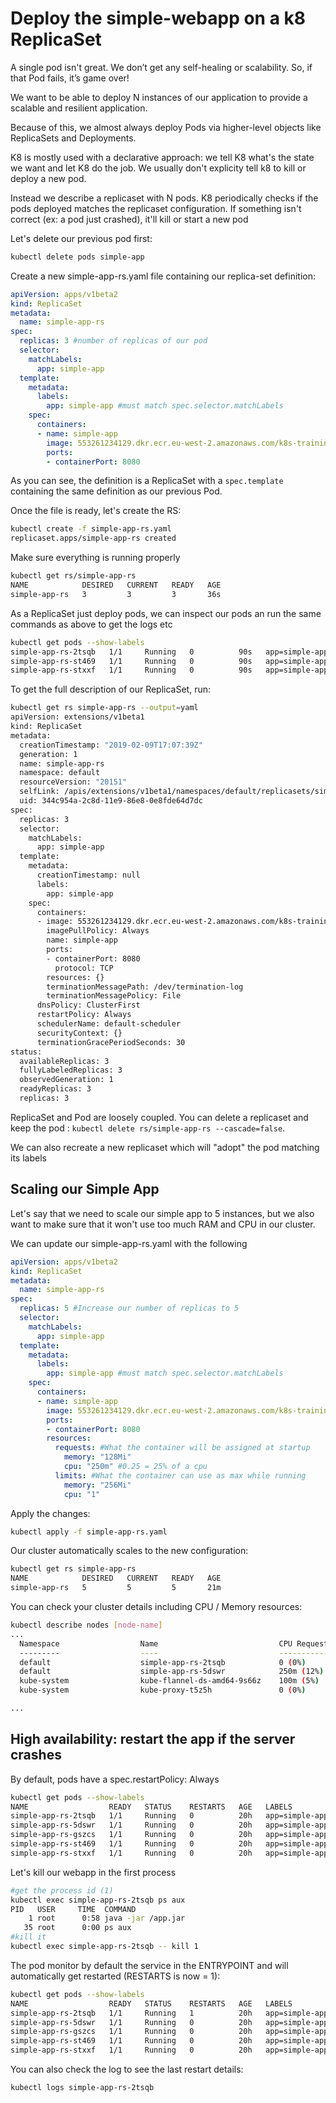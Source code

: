 # Deploy the simple-webapp on a k8 ReplicaSet

A single pod isn't great.  We don’t get any self-healing or scalability. So, if that Pod fails, it’s game over!

We want to be able to deploy N instances of our application to provide a scalable and resilient application.

Because of this, we almost always deploy Pods via higher-level objects like ReplicaSets and Deployments.

K8 is mostly used with a declarative approach: we tell K8 what's the state we want and let K8 do the job. We usually don't explicity tell k8 to kill or deploy a new pod. 

Instead we describe a replicaset with N pods. K8 periodically checks if the pods deployed matches the replicaset configuration. If something isn't correct (ex: a pod just crashed), it'll kill or start a new pod 

Let's delete our previous pod first:

```bash
kubectl delete pods simple-app 
```
Create a new simple-app-rs.yaml file containing our replica-set definition:

```yaml
apiVersion: apps/v1beta2
kind: ReplicaSet
metadata:
  name: simple-app-rs
spec:
  replicas: 3 #number of replicas of our pod
  selector:
    matchLabels:
      app: simple-app
  template:
    metadata:
      labels:
        app: simple-app #must match spec.selector.matchLabels
    spec:
      containers:
      - name: simple-app
        image: 553261234129.dkr.ecr.eu-west-2.amazonaws.com/k8s-training:quentin
        ports:
        - containerPort: 8080
``` 

As you can see, the definition is a ReplicaSet with a `spec.template` containing the same definition as our previous Pod.

Once the file is ready, let's create the RS:

```bash
kubectl create -f simple-app-rs.yaml
replicaset.apps/simple-app-rs created
```
Make sure everything is running properly
```bash
kubectl get rs/simple-app-rs
NAME            DESIRED   CURRENT   READY   AGE
simple-app-rs   3         3         3       36s
```

As a ReplicaSet just deploy pods, we can inspect our pods an run the same commands as above to get the logs etc

```bash
kubectl get pods --show-labels
simple-app-rs-2tsqb   1/1     Running   0          90s   app=simple-app
simple-app-rs-st469   1/1     Running   0          90s   app=simple-app
simple-app-rs-stxxf   1/1     Running   0          90s   app=simple-app
```
To get the full description of our ReplicaSet, run:
```bash
kubectl get rs simple-app-rs --output=yaml
apiVersion: extensions/v1beta1
kind: ReplicaSet
metadata:
  creationTimestamp: "2019-02-09T17:07:39Z"
  generation: 1
  name: simple-app-rs
  namespace: default
  resourceVersion: "20151"
  selfLink: /apis/extensions/v1beta1/namespaces/default/replicasets/simple-app-rs
  uid: 344c954a-2c8d-11e9-86e8-0e8fde64d7dc
spec:
  replicas: 3
  selector:
    matchLabels:
      app: simple-app
  template:
    metadata:
      creationTimestamp: null
      labels:
        app: simple-app
    spec:
      containers:
      - image: 553261234129.dkr.ecr.eu-west-2.amazonaws.com/k8s-training:quentin
        imagePullPolicy: Always
        name: simple-app
        ports:
        - containerPort: 8080
          protocol: TCP
        resources: {}
        terminationMessagePath: /dev/termination-log
        terminationMessagePolicy: File
      dnsPolicy: ClusterFirst
      restartPolicy: Always
      schedulerName: default-scheduler
      securityContext: {}
      terminationGracePeriodSeconds: 30
status:
  availableReplicas: 3
  fullyLabeledReplicas: 3
  observedGeneration: 1
  readyReplicas: 3
  replicas: 3
```

ReplicaSet and Pod are loosely coupled. You can delete a replicaset and keep the pod : `kubectl delete rs/simple-app-rs --cascade=false`.

We can also recreate a new replicaset which will "adopt" the pod matching its labels

## Scaling our Simple App
Let's say that we need to scale our simple app to 5 instances, but we also want to make sure that it won't use too much RAM and CPU in our cluster.

We can update our simple-app-rs.yaml with the following

```yaml
apiVersion: apps/v1beta2
kind: ReplicaSet
metadata:
  name: simple-app-rs
spec:
  replicas: 5 #Increase our number of replicas to 5
  selector:
    matchLabels:
      app: simple-app
  template:
    metadata:
      labels:
        app: simple-app #must match spec.selector.matchLabels
    spec:
      containers:
      - name: simple-app
        image: 553261234129.dkr.ecr.eu-west-2.amazonaws.com/k8s-training:quentin
        ports:
        - containerPort: 8080
        resources:
          requests: #What the container will be assigned at startup
            memory: "128Mi"
            cpu: "250m" #0.25 = 25% of a cpu
          limits: #What the container can use as max while running
            memory: "256Mi" 
            cpu: "1" 
``` 

Apply the changes:

```bash
kubectl apply -f simple-app-rs.yaml
```

Our cluster automatically scales to the new configuration:

```bash
kubectl get rs simple-app-rs
NAME            DESIRED   CURRENT   READY   AGE
simple-app-rs   5         5         5       21m
```

You can check your cluster details including CPU / Memory resources:

```bash
kubectl describe nodes [node-name]
...
  Namespace                  Name                           CPU Requests  CPU Limits  Memory Requests  Memory Limits  AGE
  ---------                  ----                           ------------  ----------  ---------------  -------------  ---
  default                    simple-app-rs-2tsqb            0 (0%)        0 (0%)      0 (0%)           0 (0%)         24m
  default                    simple-app-rs-5dswr            250m (12%)    1 (50%)     128Mi (1%)       256Mi (3%)     3m32s
  kube-system                kube-flannel-ds-amd64-9s66z    100m (5%)     100m (5%)   50Mi (0%)        50Mi (0%)      62m
  kube-system                kube-proxy-t5z5h               0 (0%)        0 (0%)      0 (0%)           0 (0%)         3h46m

...
```

## High availability: restart the app if the server crashes

By default, pods have a spec.restartPolicy: Always
```bash
kubectl get pods --show-labels
NAME                  READY   STATUS    RESTARTS   AGE   LABELS
simple-app-rs-2tsqb   1/1     Running   0          20h   app=simple-app
simple-app-rs-5dswr   1/1     Running   0          20h   app=simple-app
simple-app-rs-gszcs   1/1     Running   0          20h   app=simple-app
simple-app-rs-st469   1/1     Running   0          20h   app=simple-app
simple-app-rs-stxxf   1/1     Running   0          20h   app=simple-app
```

Let's kill our webapp in the first process
```bash
#get the process id (1)
kubectl exec simple-app-rs-2tsqb ps aux
PID   USER     TIME  COMMAND
    1 root      0:58 java -jar /app.jar
   35 root      0:00 ps aux
#kill it
kubectl exec simple-app-rs-2tsqb -- kill 1
```
The pod monitor by default the service in the ENTRYPOINT and will automatically get restarted (RESTARTS is now = 1):

```bash
kubectl get pods --show-labels
NAME                  READY   STATUS    RESTARTS   AGE   LABELS
simple-app-rs-2tsqb   1/1     Running   1          20h   app=simple-app
simple-app-rs-5dswr   1/1     Running   0          20h   app=simple-app
simple-app-rs-gszcs   1/1     Running   0          20h   app=simple-app
simple-app-rs-st469   1/1     Running   0          20h   app=simple-app
simple-app-rs-stxxf   1/1     Running   0          20h   app=simple-app
```
You can also check the log to see the last restart details:
```bash
kubectl logs simple-app-rs-2tsqb
```

